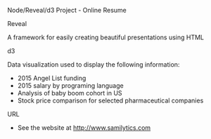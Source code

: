 Node/Reveal/d3 Project - Online Resume 

Reveal

A framework for easily creating beautiful presentations using HTML

d3

Data visualization used to display the following information:

- 2015 Angel List funding 
- 2015 salary by programing language
- Analysis of baby boom cohort in US
- Stock price comparison for selected pharmaceutical companies

URL

- See the website at http://www.samilytics.com

